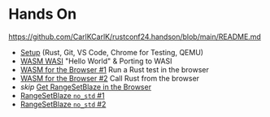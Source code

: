 # Hands On

<https://github.com/CarlKCarlK/rustconf24.handson/blob/main/README.md>

* [Setup](setup.md) (Rust, Git, VS Code, Chrome for Testing, QEMU)
* [WASM WASI](wasi.md) "Hello World" & Porting to WASI
* [WASM for the Browser #1](wasm_browser1.md) Run a Rust test in the browser
* [WASM for the Browser #2](wasm_browser2.md) Call Rust from the browser
* *skip* [Get RangeSetBlaze in the Browser](rsb_to_wasm_browser.md)
* [RangeSetBlaze `no_std` #1](rsb_no_std1.md)
* [RangeSetBlaze `no_std` #2](rsb_no_std2.md)
